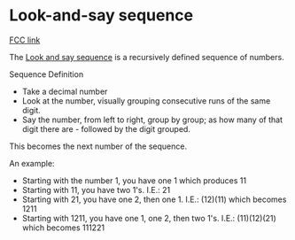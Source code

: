 # Look-and-say sequence

[FCC link](https://www.freecodecamp.org/learn/coding-interview-prep/rosetta-code/look-and-say-sequence)

The
[Look and say sequence](https://en.wikipedia.org/wiki/Look%20and%20say%20sequence)
is a recursively defined sequence of numbers.

Sequence Definition

- Take a decimal number
- Look at the number, visually grouping consecutive runs of the same digit.
- Say the number, from left to right, group by group; as how many of that digit
  there are - followed by the digit grouped.

This becomes the next number of the sequence.

An example:

- Starting with the number 1, you have one 1 which produces 11
- Starting with 11, you have two 1's. I.E.: 21
- Starting with 21, you have one 2, then one 1. I.E.: (12)(11) which becomes
  1211
- Starting with 1211, you have one 1, one 2, then two 1's. I.E.: (11)(12)(21)
  which becomes 111221

